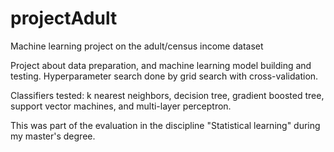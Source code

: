 # projectAdult
Machine learning project on the adult/census income dataset

Project about data preparation, and machine learning model building and testing. Hyperparameter search done by grid search with cross-validation.

Classifiers tested: k nearest neighbors, decision tree, gradient boosted tree, support vector machines, and multi-layer perceptron.

This was part of the evaluation in the discipline "Statistical learning" during my master's degree.
